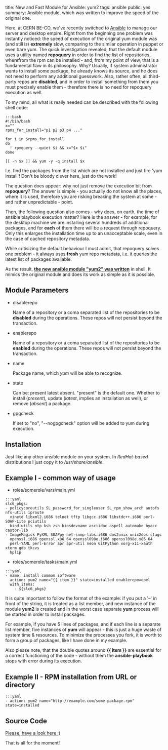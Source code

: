 title: New and Fast Module for Ansible: yum2
tags: ansible
public: yes
summary: Ansible module, which was written to improve the speed of the original one.

Here, at CERN BE-CO, we've recently switched to
[Ansible](http://www.ansible.com) to manage our server and desktop empire.
Right from the beginning one problem was instantly noticed: the speed of execution
of the original yum module was (and still is) **extremely** slow, comparing
to the similar operation in puppet or even bare yum. The quick investigation
revealed, that the default module uses a utility named **repoquery** in order to
find the list of repositories, wherefrom the rpm can be installed - and, from my
point of view, that is a fundamental flaw in its philosophy. Why?
Usually, if system administrator wants to install some
package, he already knows its source, and he does not
need to perform any additional guesswork. Also, rather often, all third-party
repos are **disabled**, and in order to install something from them you must
precisely enable them - therefore there is no need for repoquery execution as well.

To my mind, all what is really needed can be described with the following shell
code:

```
:::bash
#!/bin/bash
x=""
rpms_for_install="p1 p2 p3 p4 ..."

for i in $rpms_for_install
do
  ! rpmquery --quiet $i && x="$x $i"
done

[[ -n $x ]] && yum -y -q install $x
```

I.e. find the packages from the list which are not installed and just fire 'yum install'!
Don't be bloody clever here, just do the work!

The question does appear: why not just remove the execution bit from
**repoquery**? The answer is simple - you actually do not know all the places,
where it is used, therefore you are risking breaking the system at some - and rather
unpredictable - point.

Then, the following question also comes - why does, on earth, the time of
ansible playbook execution matter? Here is the answer - for example, for the desktop
machine we are installing several hundreds of additional packages, and for
__each__
of them there will be a request through repoquery. Only this enlarges the
installation time up to an unacceptable scale, even in the case of cached repository
metadata.

While critisizing the default behaviour I must admit, that repoquery solves one
problem - it always uses **fresh** yum repo metadata, i.e. it queries the latest
list of packages available.

As the result,
**[the new ansible module "yum2" was written](https://github.com/rhaido/ansible-modules/blob/master/yum2)**
in shell. It mimics the original module and does its work as simple as it is
possible.

## Module Parameters
- disablerepo
    
    Name of a repository or a coma separated list of the repositories to be
    **disabled** during the operations. These repos will not persist beyond the transaction.

- enablerepo
    
    Name of a repository or a coma separated list of the repositories to be
    **enabled** during the operations. These repos will not persist beyond the transaction.

- name

    Package name, which _yum_ will be able to recognize.

- state

    Can be: present latest absent. "present" is the default one. Whether to
    install (_present_), update (_latest_, implies an installation as well), or
    remove (_absent_) a package.

- gpgcheck
  
    If set to "no", "--nogpgcheck" option will be added to yum during
    execution.

## Installation
Just like any other ansible module on your system. In *RedHat-based* distributions
I just copy it to */usr/share/ansible*.

## Example I - common way of usage

* roles/somerole/vars/main.yml

```
:::yaml
slc6_pkgs:
- policycoreutils SL_password_for_singleuser SL_rpm_show_arch autofs nfs-utils iproute
  xinetd libxml2.i686 telnet tftp libgcc.i686 libstdc++.i686 perl-SOAP-Lite pciutils
  bind-utils ntp ksh zsh biosdevname asciidoc aspell automake byacc castor-lib 
- ImageMagick PyXML SOAPpy net-snmp-libs.i686 dos2unix unix2dos ctags
  openssl.i686 openssl.x86_64 openssl098e.i686 openssl098e.x86_64
  perl-YAML perl-Error apr apr-util neon GitPython xorg-x11-xauth xterm gdb tkcvs
  hplip
```

* roles/somerole/tasks/main.yml

```
:::yaml
- name: install common software
  action: yum2 name="{{ item }}" state=installed enablerepo=epel
  with_items:
    - ${slc6_pkgs}
```

It is quite important to follow the format of the example: if you put a '&#8211;' in
front of the string, it is treated as a list member, and new
instance of the module **yum2** is created and in the worst case
separate **yum** process will be started in order to install packages.

For example, if you have 5 lines of packages, and if each line is a separate
list member, five instances of **yum** will appear - this is just a huge waste of
system time & resources. To minimize the processes you fork, it is worth to form a group of packages,
like I have done in my example.

Also please note, that the double quotes around **{{ item }}** are essential for a correct
functioning of the code - without them the **ansible-playbook** stops with error
during its execution.

## Example II - RPM installation from URL or directory
```
:::yaml
- action: yum2 name="http://example.com/some-package.rpm" state=installed
```

## Source Code
[Please, have a look here :)](https://github.com/rhaido/ansible-modules/blob/master/yum2)

That is all for the moment!
